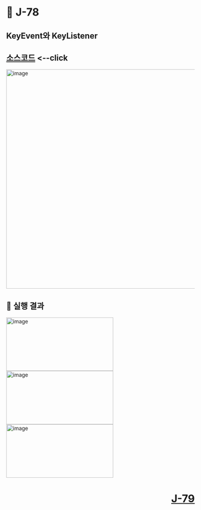 # 📖 J-78

## KeyEvent와 KeyListener

[소스코드](./KeyCodeEx.java) <--click
---

<img width="549" height="587" alt="image" src="https://github.com/user-attachments/assets/662944e2-742d-40d8-9c19-2bc3f955ecd9" />


📘 실행 결과
---

<img width="286" height="143" alt="image" src="https://github.com/user-attachments/assets/43bd9568-6a8f-406e-84c1-88fc496e8f69" />
<img width="286" height="143" alt="image" src="https://github.com/user-attachments/assets/aa618608-7fc4-4c95-8017-2ecc4e6d6ed9" />
<img width="286" height="143" alt="image" src="https://github.com/user-attachments/assets/1b57de92-5e7b-43d4-8e86-90ecd630d0da" />

# <p align="right">[J-79](./J_79.md)</p>

